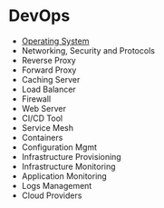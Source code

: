 # DevOps

- [Operating System](./OperatingSystem/linux.md)
- Networking, Security and Protocols
- Reverse Proxy
- Forward Proxy
- Caching Server
- Load Balancer
- Firewall
- Web Server
- CI/CD Tool
- Service Mesh
- Containers
- Configuration Mgmt
- Infrastructure Provisioning
- Infrastructure Monitoring
- Application Monitoring
- Logs Management
- Cloud Providers